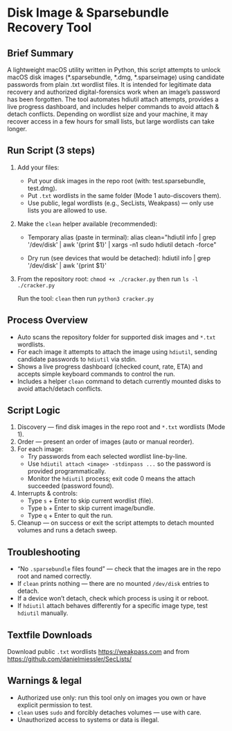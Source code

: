 Disk Image & Sparsebundle Recovery Tool
======================================

Brief Summary
------------
A lightweight macOS utility written in Python, this script attempts to unlock macOS disk images (*.sparsebundle, *.dmg, *.sparseimage) using candidate passwords from plain .txt wordlist files. It is intended for legitimate data recovery and authorized digital-forensics work when an image’s password has been forgotten. The tool automates hdiutil attach attempts, provides a live progress dashboard, and includes helper commands to avoid attach & detach conflicts. Depending on wordlist size and your machine, it may recover access in a few hours for small lists, but large wordlists can take longer.

Run Script (3 steps)
---------------------
1) Add your files:
   - Put your disk images in the repo root (with: test.sparsebundle, test.dmg).
   - Put `.txt` wordlists in the same folder (Mode 1 auto-discovers them).
   - Use public, legal wordlists (e.g., SecLists, Weakpass) — only use lists you are allowed to use.

2) Make the `clean` helper available (recommended):
   - Temporary alias (paste in terminal):
     alias clean="hdiutil info | grep '/dev/disk' | awk '{print \$1}' | xargs -n1 sudo hdiutil detach -force"

   - Dry run (see devices that would be detached):
     hdiutil info | grep '/dev/disk' | awk '{print $1}'

3) From the repository root:
   `chmod +x ./cracker.py` then run
   `ls -l ./cracker.py`

   Run the tool:
     `clean` then run
     `python3 cracker.py`

Process Overview
--------------------
- Auto scans the repository folder for supported disk images and `*.txt` wordlists.
- For each image it attempts to attach the image using `hdiutil`, sending
  candidate passwords to `hdiutil` via stdin.
- Shows a live progress dashboard (checked count, rate, ETA) and accepts
  simple keyboard commands to control the run.
- Includes a helper `clean` command to detach currently mounted disks to
  avoid attach/detach conflicts.

Script Logic
-----------------------------
1. Discovery — find disk images in the repo root and `*.txt` wordlists (Mode 1).
2. Order — present an order of images (auto or manual reorder).
3. For each image:
   - Try passwords from each selected wordlist line-by-line.
   - Use `hdiutil attach <image> -stdinpass ...` so the password is provided programmatically.
   - Monitor the `hdiutil` process; exit code 0 means the attach succeeded (password found).
4. Interrupts & controls:
   - Type `s` + Enter to skip current wordlist (file).
   - Type `b` + Enter to skip current image/bundle.
   - Type `q` + Enter to quit the run.
5. Cleanup — on success or exit the script attempts to detach mounted volumes and runs a detach sweep.

Troubleshooting
---------------
- “No `.sparsebundle` files found” — check that the images are in the repo root and named correctly.
- If `clean` prints nothing — there are no mounted `/dev/disk` entries to detach.
- If a device won’t detach, check which process is using it or reboot.
- If `hdiutil` attach behaves differently for a specific image type, test `hdiutil` manually.

Textfile Downloads
-------
Download public `.txt` wordlists https://weakpass.com and from https://github.com/danielmiessler/SecLists/

Warnings & legal
----------------
- Authorized use only: run this tool only on images you own or have explicit permission to test.
- `clean` uses `sudo` and forcibly detaches volumes — use with care.
- Unauthorized access to systems or data is illegal.
